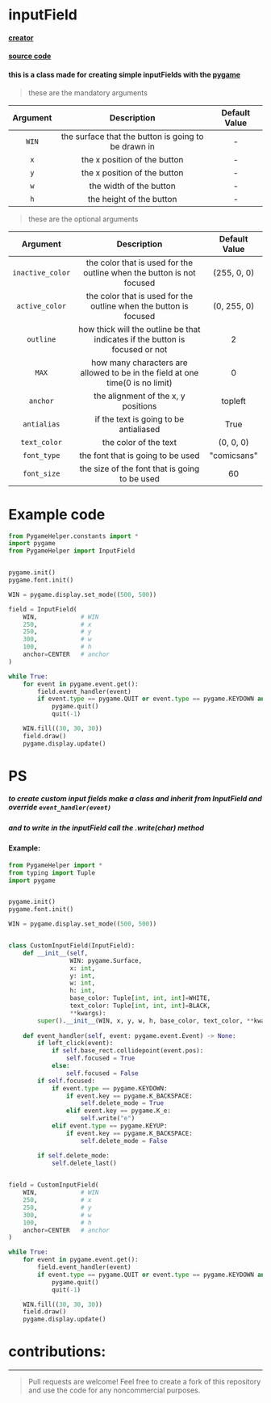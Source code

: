 # inputField

#### [creator](https://github.com/Emc2356)
#### [source code](https://github.com/Emc2356/PygameHelper)

#### this is a class made for creating simple inputFields with the [pygame](https://www.pygame.org)
> these are the mandatory arguments

| Argument | Description | Default Value |
|:----------:|:-------------:|:---------------:|
| `WIN` | the surface that the button is going to be drawn in | - |
| `x` | the x position of the button | - |
| `y` | the x position of the button | - |
| `w` | the width of the button | - |
| `h` | the height of the button | - |
> these are the optional arguments

| Argument | Description | Default Value |
|:----------:|:-------------:|:---------------:|
| `inactive_color` | the color that is used for the outline when the button is not focused | (255, 0, 0) |
| `active_color` | the color that is used for the outline when the button is focused | (0, 255, 0) |
| `outline` | how thick will the outline be that indicates if the button is focused or not | 2 |
| `MAX` | how many characters are allowed to be in the field at one time(0 is no limit) | 0 |
| `anchor` | the alignment of the x, y positions | topleft | 
| `antialias` | if the text is going to be antialiased | True |
| `text_color` | the color of the text | (0, 0, 0) |
| `font_type` | the font that is going to be used | "comicsans" |
| `font_size` | the size of the font that is going to be used | 60 |

# Example code
```python
from PygameHelper.constants import *
import pygame
from PygameHelper import InputField


pygame.init()
pygame.font.init()

WIN = pygame.display.set_mode((500, 500))

field = InputField(
    WIN,            # WIN
    250,            # x
    250,            # y
    300,            # w
    100,            # h
    anchor=CENTER   # anchor
)

while True:
    for event in pygame.event.get():
        field.event_handler(event)
        if event.type == pygame.QUIT or event.type == pygame.KEYDOWN and event.key == pygame.K_ESCAPE:
            pygame.quit()
            quit(-1)

    WIN.fill((30, 30, 30))
    field.draw()
    pygame.display.update()
```

# PS
##### to create custom input fields make a class and inherit from InputField and override `event_handler(event)`
##### and to write in the inputField call the .write(char) method
#### Example:
```python
from PygameHelper import *
from typing import Tuple
import pygame


pygame.init()
pygame.font.init()

WIN = pygame.display.set_mode((500, 500))


class CustomInputField(InputField):
    def __init__(self,
                 WIN: pygame.Surface,
                 x: int,
                 y: int,
                 w: int,
                 h: int,
                 base_color: Tuple[int, int, int]=WHITE,
                 text_color: Tuple[int, int, int]=BLACK,
                 **kwargs):
        super().__init__(WIN, x, y, w, h, base_color, text_color, **kwargs)
    
    def event_handler(self, event: pygame.event.Event) -> None:
        if left_click(event):
            if self.base_rect.collidepoint(event.pos):
                self.focused = True
            else:
                self.focused = False
        if self.focused:
            if event.type == pygame.KEYDOWN:
                if event.key == pygame.K_BACKSPACE:
                    self.delete_mode = True
                elif event.key == pygame.K_e:
                    self.write("e")
            elif event.type == pygame.KEYUP:
                if event.key == pygame.K_BACKSPACE:
                    self.delete_mode = False

        if self.delete_mode:
            self.delete_last()
    

field = CustomInputField(
    WIN,            # WIN
    250,            # x
    250,            # y
    300,            # w
    100,            # h
    anchor=CENTER   # anchor
)

while True:
    for event in pygame.event.get():
        field.event_handler(event)
        if event.type == pygame.QUIT or event.type == pygame.KEYDOWN and event.key == pygame.K_ESCAPE:
            pygame.quit()
            quit(-1)

    WIN.fill((30, 30, 30))
    field.draw()
    pygame.display.update()
```

# contributions:
---
> Pull requests are welcome!
> Feel free to create a fork of this repository and use the code for any noncommercial purposes.
